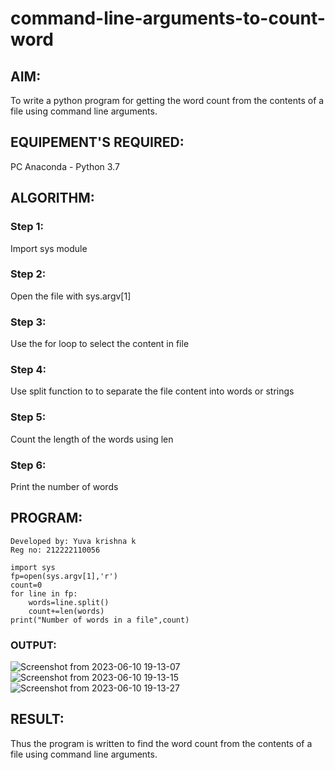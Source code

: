 # command-line-arguments-to-count-word
## AIM:
To write a python program for getting the word count from the contents of a file using command line arguments.
## EQUIPEMENT'S REQUIRED: 
PC
Anaconda - Python 3.7
## ALGORITHM: 
### Step 1:
Import sys module
### Step 2: 
Open the file with sys.argv[1]
### Step 3: 
Use the for loop to select the content in file
### Step 4:  
Use split function to to separate the file content into words or strings
### Step 5: 
Count the length of the words using len
### Step 6: 
Print the number of words

## PROGRAM:
```
Developed by: Yuva krishna k
Reg no: 212222110056

import sys
fp=open(sys.argv[1],'r')
count=0
for line in fp:
    words=line.split()
    count+=len(words)
print("Number of words in a file",count)

```

### OUTPUT:
![Screenshot from 2023-06-10 19-13-07](https://github.com/Yuvakrishna0/command-line-arguments-to-count-word/assets/117915037/751d99f1-5ee6-4bd7-be80-ee9923ffea9d)
<br>
![Screenshot from 2023-06-10 19-13-15](https://github.com/Yuvakrishna0/command-line-arguments-to-count-word/assets/117915037/1e39399f-5070-43ba-818d-ead4f610816e)
<br>
![Screenshot from 2023-06-10 19-13-27](https://github.com/Yuvakrishna0/command-line-arguments-to-count-word/assets/117915037/20246194-22be-4861-9279-5d01f8f615d3)




## RESULT:
Thus the program is written to find the word count from the contents of a file using command line arguments.
